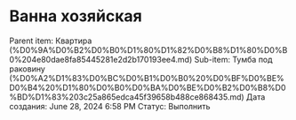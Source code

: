 # Ванна хозяйская

Parent item: Квартира (%D0%9A%D0%B2%D0%B0%D1%80%D1%82%D0%B8%D1%80%D0%B0%204e80dae8fa85445281e2d2b170193ee4.md)
Sub-item: Тумба под раковину (%D0%A2%D1%83%D0%BC%D0%B1%D0%B0%20%D0%BF%D0%BE%D0%B4%20%D1%80%D0%B0%D0%BA%D0%BE%D0%B2%D0%B8%D0%BD%D1%83%203c25a865edca45f39658b488ce868435.md)
Дата создания: June 28, 2024 6:58 PM
Статус: Выполнить